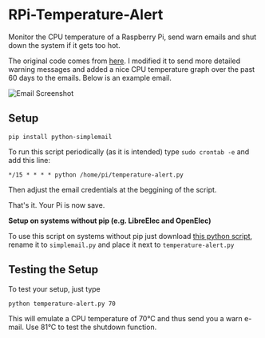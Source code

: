 # RPi-Temperature-Alert
Monitor the CPU temperature of a Raspberry Pi, send warn emails and shut down the system if it gets too hot.

The original code comes from [here](https://gist.github.com/LeonardoGentile/7a5330e6bc55860feee5d0dd79e7965d). I modified it to send more detailed warning messages and added a nice CPU temperature graph over the past 60 days to the emails. Below
is an example email.

![Email Screenshot](https://raw.githubusercontent.com/mityax/rpi-temperature-alert/master/email-screenshot.png)

## Setup
```pip install python-simplemail```

To run this script periodically (as it is intended) type
```sudo crontab -e```
and add this line:

```*/15 * * * * python /home/pi/temperature-alert.py```

Then adjust the email credentials at the beggining of the script.

That's it. Your Pi is now save.


__Setup on systems without pip (e.g. LibreElec and OpenElec)__

To use this script on systems without pip just download [this python script](https://github.com/gerold-penz/python-simplemail/blob/master/simplemail/__init__.py), rename it to ```simplemail.py``` and place it next to ```temperature-alert.py```

## Testing the Setup
To test your setup, just type

```python temperature-alert.py 70```

This will emulate a CPU temperature of 70°C and thus send you a warn e-mail. Use 81°C to test the shutdown function.

